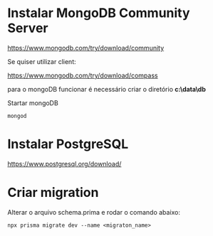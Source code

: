 # Instalar MongoDB Community Server

https://www.mongodb.com/try/download/community

Se quiser utilizar client:

https://www.mongodb.com/try/download/compass

para o mongoDB funcionar é necessário criar o diretório **c:\data\db**

Startar mongoDB

```
mongod
```

# Instalar PostgreSQL

https://www.postgresql.org/download/

# Criar migration

Alterar o arquivo schema.prima e rodar o comando abaixo:

```
npx prisma migrate dev --name <migraton_name>
```


